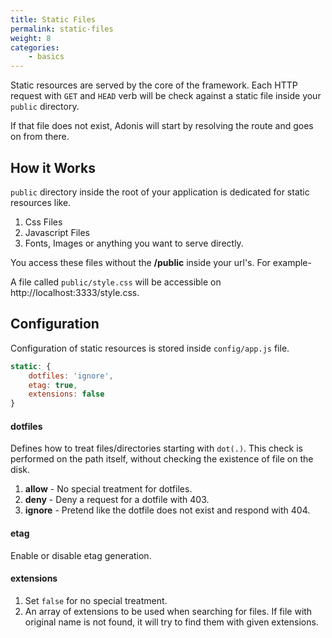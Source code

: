 ```yaml
---
title: Static Files
permalink: static-files
weight: 8
categories:
	- basics
---
```


Static resources are served by the core of the framework. Each HTTP request with `GET` and `HEAD` verb will be check against a static file inside your `public` directory.

If that file does not exist, Adonis will start by resolving the route and goes on from there.

## How it Works

`public` directory inside the root of your application is dedicated for static resources like.

1. Css Files
2. Javascript Files
3. Fonts, Images or anything you want to serve directly.

You access these files without the **/public** inside your url's. For example-

A file called `public/style.css` will be accessible on http://localhost:3333/style.css.

## Configuration

Configuration of static resources is stored inside `config/app.js` file.

```javascript
static: {
	dotfiles: 'ignore',
	etag: true,
	extensions: false
}
```

#### dotfiles

Defines how to treat files/directories starting with `dot(.)`. This check is performed on the path itself, without checking the existence of file on the disk.

1. **allow** - No special treatment for dotfiles.
2. **deny** - Deny a request for a dotfile with 403.
3. **ignore** - Pretend like the dotfile does not exist and respond with 404.

#### etag

Enable or disable etag generation.

#### extensions

1. Set `false` for no special treatment.
2. An array of extensions to be used when searching for files. If file with original name is not found, it will try to find them with given extensions.

